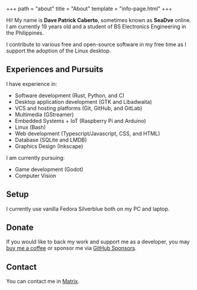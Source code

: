 +++
path = "about"
title = "About"
template = "info-page.html"
+++

Hi! My name is **Dave Patrick Caberto**, sometimes known as **SeaDve** online. I am currently 19 years old and a student of BS Electronics Engineering in the Philippines.

I contribute to various free and open-source software in my free time as I support the adoption of the Linux desktop.

## Experiences and Pursuits

I have experience in:

* Software development (Rust, Python, and C)
* Desktop application development (GTK and Libadwaita)
* VCS and hosting platforms (Git, GitHub, and GitLab)
* Multimedia (GStreamer)
* Embedded Systems + IoT (Raspberry Pi and Arduino)
* Linux (Bash)
* Web development (Typescript/Javascript, CSS, and HTML)
* Database (SQLite and LMDB)
* Graphics Design (Inkscape)

I am currently pursuing:

* Game development (Godot)
* Computer Vision

## Setup

I currently use vanilla Fedora Silverblue both on my PC and laptop.

## Donate

If you would like to back my work and support me as a developer, you may [buy me a coffee](https://www.buymeacoffee.com/seadve) or sponsor me via [GitHub Sponsors](https://github.com/sponsors/SeaDve).

## Contact

You can contact me in [Matrix](https://matrix.to/#/@sedve:matrix.org).
